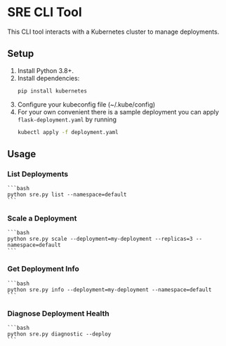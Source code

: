 # SRE CLI Tool

This CLI tool interacts with a Kubernetes cluster to manage deployments.

## Setup

1. Install Python 3.8+.
2. Install dependencies:
   ```bash
   pip install kubernetes
3. Configure your kubeconfig file (~/.kube/config)
4. For your own convenient there is a sample deployment you can apply `flask-deployment.yaml` by running
   ```bash
   kubectl apply -f deployment.yaml

## Usage

### List Deployments
    ```bash
    python sre.py list --namespace=default
    ```
### Scale a Deployment
    ```bash
    python sre.py scale --deployment=my-deployment --replicas=3 --namespace=default
    ```
### Get Deployment Info
    ```bash
    python sre.py info --deployment=my-deployment --namespace=default
    ```
### Diagnose Deployment Health
    ```bash
    python sre.py diagnostic --deploy
    ```